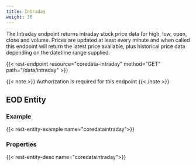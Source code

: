 ```yaml
---
title: Intraday
weight: 30
---
```


The Intraday endpoint returns intraday stock price data for high, low, open, close and volume. Prices are updated at least
every minute and when called this endpoint will return the latest price available, plus historical price data depending on the datetime range
supplied.

{{< rest-endpoint resource="coredata-intraday" method="GET" path="/data/intraday" >}}

{{< note >}} Authorization is required for this endpoint {{< /note >}}

## EOD Entity

### Example
{{< rest-entity-example name="coredataintraday">}}

### Properties
{{< rest-entity-desc name="coredataintraday">}}

